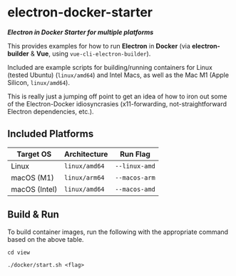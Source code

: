 # electron-docker-starter

***Electron in Docker Starter for multiple platforms***

This provides examples for how to run **Electron** in **Docker** (via **electron-builder** & **Vue**, using `vue-cli-electron-builder`).

Included are example scripts for building/running containers for Linux (tested Ubuntu) (`linux/amd64`) and Intel Macs, as well as the Mac M1 (Apple Silicon, `linux/amd64`).

This is really just a jumping off point to get an idea of how to iron out some of the Electron-Docker idiosyncrasies (x11-forwarding, not-straightforward Electron dependencies, etc.).

## Included Platforms

| Target OS     | Architecture  | Run Flag      |
| ------------- | ------------- | ------------- |
| Linux         | `linux/amd64` | `--linux-amd` |
| macOS (M1)    | `linux/arm64` | `--macos-arm` |
| macOS (Intel) | `linux/amd64` | `--macos-amd` |

## Build & Run

To build container images, run the following with the appropriate command based on the above table.

`cd view`

`./docker/start.sh <flag>`
